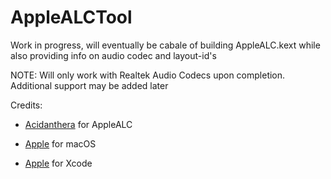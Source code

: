# AppleALCTool
Work in progress, will eventually be cabale of building AppleALC.kext while also providing info on audio codec and layout-id's

NOTE: Will only work with Realtek Audio Codecs upon completion. Additional support may be added later

Credits:


* [Acidanthera](https://github.com/acidanthera/AppleALC) for AppleALC


* [Apple](https://apple.com) for macOS


* [Apple](https://apple.com) for Xcode